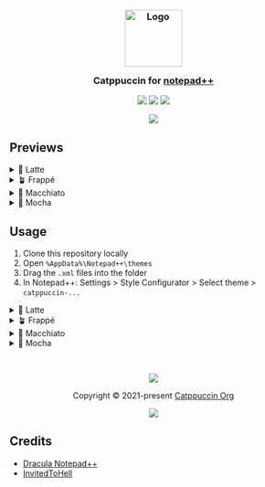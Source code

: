 <h3 align="center">
	<img src="https://raw.githubusercontent.com/catppuccin/catppuccin/main/assets/logos/exports/1544x1544_circle.png" width="100" alt="Logo"/><br/>
	<img src="https://raw.githubusercontent.com/catppuccin/catppuccin/main/assets/misc/transparent.png" height="30" width="0px"/>
	Catppuccin for <a href="https://github.com/notepad-plus-plus/notepad-plus-plus">notepad++</a>
	<img src="https://raw.githubusercontent.com/catppuccin/catppuccin/main/assets/misc/transparent.png" height="30" width="0px"/>
</h3>

<p align="center">
	<a href="https://github.com/catppuccin/notepadplusplus/stargazers"><img src="https://img.shields.io/github/stars/catppuccin/template?colorA=363a4f&colorB=b7bdf8&style=for-the-badge"></a>
	<a href="https://github.com/catppuccin/notepadplusplus/issues"><img src="https://img.shields.io/github/issues/catppuccin/template?colorA=363a4f&colorB=f5a97f&style=for-the-badge"></a>
	<a href="https://github.com/catppuccin/notepadplusplus/contributors"><img src="https://img.shields.io/github/contributors/catppuccin/template?colorA=363a4f&colorB=a6da95&style=for-the-badge"></a>
</p>

<p align="center">
	<img src="https://github.com/InvitedToHell/notepadplusplus/blob/master/assets/previews/preview.webp"/>
</p>

## Previews

<details>
<summary>🌻 Latte</summary>
<img src="https://github.com/catppuccin/notepadplusplus/blob/master/assets/previews/latte.png"/>
</details>
<details>
<summary>🪴 Frappé</summary>
<img src="https://github.com/catppuccin/notepadplusplus/blob/master/assets/previews/frappe.png"/>
</details>
<details>
<summary>🌺 Macchiato</summary>
<img src="https://github.com/catppuccin/notepadplusplus/blob/master/assets/previews/macchiato.png"/>
</details>
<details>
<summary>🌿 Mocha</summary>
<img src="https://github.com/catppuccin/notepadplusplus/blob/master/assets/previews/mocha.png"/>
</details>


## Usage

1. Clone this repository locally
2. Open `%AppData%\Notepad++\themes`
3. Drag the `.xml` files into the folder
4. In Notepad++: Settings > Style Configurator > Select theme > `catppuccin-...`

<details>
<summary>🌻 Latte</summary>
<ol>
<li>In Notepad++: Settings > Preferences > Darkmode > Enable Darkmode</li>
<li>Then customize the following tones:</li>
<table>
<tr>
<th></th>
<th></th>
</tr>
<tr>
<td>Top</td>
<td>rgb(239, 241, 245)</td>
</tr>
<tr>
<td>Menu hot track</td>
<td>rgb(239, 241, 245)</td>
</tr>
<tr>
<td>Active</td>
<td>rgb(204, 208, 218)</td>
</tr>
<tr>
<td>Main</td>
<td>rgb(239, 241, 245)</td>
</tr>
<tr>
<td>Error</td>
<td>rgb(210, 15, 57)</td>
</tr>
<tr>
<td>Text</td>
<td>rgb(76, 79, 105)</td>
</tr>
<tr>
<td>Darker Text</td>
<td>rgb(92, 95, 119)</td>
</tr>
<tr>
<td>Disabled Text</td>
<td>rgb(108, 111, 133)</td>
</tr>
<tr>
<td>Edge</td>
<td>rgb(230, 233, 239)</td>
</tr>
<tr>
<td>Link</td>
<td>rgb(220, 138, 120)</td>
</tr>
</table>
</details>
</ol>
</details>
<details>
<summary>🪴 Frappé</summary>
<ol>
<li>In Notepad++: Settings > Preferences > Darkmode > Enable Darkmode</li>
<li>Then customize the following tones:</li>
<table>
<tr>
<th></th>
<th></th>
</tr>
<tr>
<td>Top</td>
<td>rgb(48, 52, 70)</td>
</tr>
<tr>
<td>Menu hot track</td>
<td>rgb(48, 52, 70)</td>
</tr>
<tr>
<td>Active</td>
<td>rgb(81, 87, 109)</td>
</tr>
<tr>
<td>Main</td>
<td>rgb(48, 52, 70)</td>
</tr>
<tr>
<td>Error</td>
<td>rgb(231, 130, 132)</td>
</tr>
<tr>
<td>Text</td>
<td>rgb(198, 208, 245)</td>
</tr>
<tr>
<td>Darker Text</td>
<td>rgb(181, 191, 226)</td>
</tr>
<tr>
<td>Disabled Text</td>
<td>rgb(165, 173, 206)</td>
</tr>
<tr>
<td>Edge</td>
<td>rgb(131, 139, 167)</td>
</tr>
<tr>
<td>Link</td>
<td>rgb(238, 190, 190)</td>
</tr>
</table>
</details>
</ol>
</details>
<details>
<summary>🌺 Macchiato</summary>
<ol>
<li>In Notepad++: Settings > Preferences > Darkmode > Enable Darkmode</li>
<li>Then customize the following tones:</li>
<table>
<tr>
<th></th>
<th></th>
</tr>
<tr>
<td>Top</td>
<td>rgb(36, 39, 58)</td>
</tr>
<tr>
<td>Menu hot track</td>
<td>rgb(36, 39, 58)</td>
</tr>
<tr>
<td>Active</td>
<td>rgb(73, 77, 100)</td>
</tr>
<tr>
<td>Main</td>
<td>rgb(36, 39, 58)</td>
</tr>
<tr>
<td>Error</td>
<td>rgb(237, 135, 150)</td>
</tr>
<tr>
<td>Text</td>
<td>rgb(202, 211, 245)</td>
</tr>
<tr>
<td>Darker Text</td>
<td>rgb(184, 192, 224))</td>
</tr>
<tr>
<td>Disabled Text</td>
<td>rgb(165, 173, 203)</td>
</tr>
<tr>
<td>Edge</td>
<td>rgb(110, 115, 141)</td>
</tr>
<tr>
<td>Link</td>
<td>rgb(240, 198, 198)</td>
</tr>
</table>
</details>
</ol>
</details>
<details>
<summary>🌿 Mocha</summary>
<ol>
<li>In Notepad++: Settings > Preferences > Darkmode > Enable Darkmode</li>
<li>Then customize the following tones:</li>
<table>
<tr>
<th></th>
<th></th>
</tr>
<tr>
<td>Top</td>
<td>rgb(24, 24, 37)</td>
</tr>
<tr>
<td>Menu hot track</td>
<td>rgb(24, 24, 37)</td>
</tr>
<tr>
<td>Active</td>
<td>rgb(30, 30, 46)</td>
</tr>
<tr>
<td>Main</td>
<td>rgb(24, 24, 37)</td>
</tr>
<tr>
<td>Error</td>
<td>rgb(243, 139, 168)</td>
</tr>
<tr>
<td>Text</td>
<td>rgb(205, 214, 244)</td>
</tr>
<tr>
<td>Darker Text</td>
<td>rgb(205, 192, 222)</td>
</tr>
<tr>
<td>Disabled Text</td>
<td>rgb(88, 91, 112)</td>
</tr>
<tr>
<td>Edge</td>
<td>rgb(24, 24, 37)</td>
</tr>
<tr>
<td>Link</td>
<td>rgb(249, 226, 175)</td>
</tr>
</table>
</details>
</ol>
</details>

&nbsp;

<p align="center">
	<img src="https://raw.githubusercontent.com/catppuccin/catppuccin/main/assets/footers/gray0_ctp_on_line.svg?sanitize=true" />
</p>

<p align="center">
	Copyright &copy; 2021-present <a href="https://github.com/catppuccin" target="_blank">Catppuccin Org</a>
</p>

<p align="center">
	<a href="https://github.com/catppuccin/catppuccin/blob/main/LICENSE"><img src="https://img.shields.io/static/v1.svg?style=for-the-badge&label=License&message=MIT&logoColor=d9e0ee&colorA=363a4f&colorB=b7bdf8"/></a>
</p>

## Credits
- [Dracula Notepad++](https://github.com/dracula/notepad-plus-plus)
- [InvitedToHell](https://github.com/InvitedToHell)
